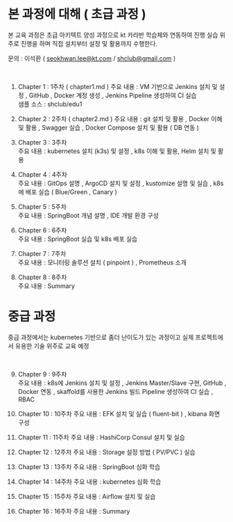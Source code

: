 # 본 과정에 대해  ( 초급 과정 )
 
본 교육 과정은 초급 아키텍트 양성 과정으로 kt 카라반 학습체와 연동하여 진행
실습 위주로 진행을 하며 직접 설치부터 설정 및 활용까지 수행한다.   

문의 :  이석환 ( seokhwan.lee@kt.com / shclub@gmail.com )

<br/>

1. Chapter 1 : 1주차  ( chapter1.md )
     주요 내용 : VM 기반으로 Jenkins 설치 및 설정 , GitHub , Docker 계정 생성 , Jenkins Pipeline 생성하여 CI 실습  
     샘플 소스 : shclub/edu1
     
2. Chapter 2 : 2주차  ( chapter2.md )
     주요 내용 : git 설치 및 활용 , Docker 이해 및 활용 , Swagger 실습 , Docker Compose 설치 및 활용 ( DB 연동 )  

3. Chapter 3 : 3주차  
     주요 내용 : kubernetes 설치 (k3s) 및 설정 , k8s 이해 및 활용,
               Helm 설치 및 활용   

4. Chapter 4 : 4주차  
     주요 내용 :  GitOps 설명 , ArgoCD 설치 및 설정 , kustomize 설명 및 실습 ,  k8s에 배포 실습 ( Blue/Green , Canary )  

5. Chapter 5 : 5주차  
     주요 내용 : SpringBoot 개념 설명 , IDE 개발 환경 구성    

6. Chapter 6 : 6주차  
     주요 내용 : SpringBoot 실습 및 k8s 배포 실습  

7. Chapter 7 : 7주차  
     주요 내용 : 모니터링 솔루션 설치 ( pinpoint ) , Prometheus 소개  

8. Chapter 8 : 8주차  
     주요 내용 : Summary


# 중급 과정

 
중급 과정에서는 kubernetes 기반으로 좀더 난이도가 있는 과정이고 실제 프로젝트에서 유용한
기술 위주로 교육 예정 

<br/>

9. Chapter 9 : 9주차  
     주요 내용 : k8s에 Jenkins 설치 및 설정 , Jenkins Master/Slave 구현, GitHub , Docker 연동 , skaffold를 사용한 Jenkins 빌드 Pipeline 생성하여 CI 실습 , RBAC 

10. Chapter 10 : 10주차 
     주요 내용 : EFK 설치 및 실습 ( fluent-bit ) , kibana 화면 구성

11. Chapter 11 : 11주차 
     주요 내용 : HashiCorp Consul 설치 및 실습

12. Chapter 12 : 12주차 
     주요 내용 : Storage 설정 방법 ( PV/PVC ) 실습 

13. Chapter 13 : 13주차
     주요 내용 : SpringBoot 심화 학습 

14. Chapter 14 : 14주차
     주요 내용 : kubernetes  심화 학습 

15. Chapter 15 : 15주차 
     주요 내용 : Airflow 설치 및 실습

16. Chapter 16 : 16주차 
     주요 내용 : Summary